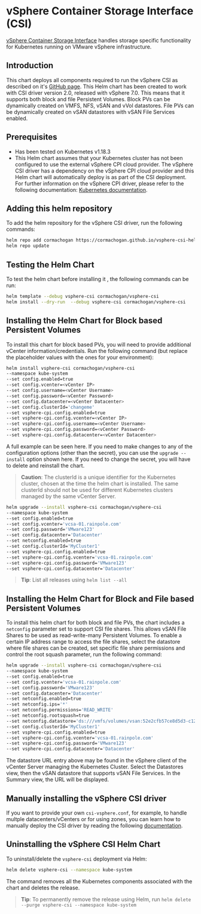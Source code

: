 # vSphere Container Storage Interface (CSI)

[vSphere Container Storage Interface](https://github.com/kubernetes-sigs/vsphere-csi-driver) handles storage specific functionality for Kubernetes running on VMware vSphere infrastructure.

## Introduction

This chart deploys all components required to run the vSphere CSI as described on it's [GitHub page](https://vsphere-csi-driver.sigs.k8s.io/). This Helm chart has been created to work with CSI driver version 2.0, released with vSphere 7.0. This means that it supports both block and file Persistent Volumes. Block PVs can be dynamically created on VMFS, NFS, vSAN and vVol datastores. File PVs can be dynamically created on vSAN datastores with vSAN File Services enabled.

## Prerequisites

- Has been tested on Kubernetes v1.18.3
- This Helm chart assumes that your Kubernetes cluster has not been configured to use the external vSphere CPI cloud provider. The vSphere CSI driver has a dependency on the vSphere CPI cloud provider and this Helm chart will automatically deploy is as part of the CSI deployment. For further information on the vSphere CPI driver, please refer to the following documentation: [Kubernetes documentation](https://kubernetes.io/docs/tasks/administer-cluster/running-cloud-controller/#running-cloud-controller-manager).

## Adding this helm repository

To add the helm repository for the vSphere CSI driver, run the following commands:

```bash
helm repo add cormachogan https://cormachogan.github.io/vsphere-csi-helmchart
helm repo update
```

## Testing the Helm Chart

To test the helm chart before installing it , the following commands can be run:

```bash
helm template --debug vsphere-csi cormachogan/vsphere-csi
helm install --dry-run  --debug vsphere-csi cormachogan/vsphere-csi
```

## Installing the Helm Chart for Block based Persistent Volumes

To install this chart for block based PVs, you will need to provide additional vCenter information/credentials. Run the following command (but replace the placeholder values with the ones for your environment):

```bash
helm install vsphere-csi cormachogan/vsphere-csi
--namespace kube-system
--set config.enabled=true
--set config.vcenter=<vCenter IP>
--set config.username=<vCenter Username>
--set config.password=<vCenter Password>
--set config.datacenter=<vCenter Datacenter>
--set config.clusterId='changeme'
--set vsphere-cpi.config.enabled=true
--set vsphere-cpi.config.vcenter=<vCenter IP>
--set vsphere-cpi.config.username=<vCenter Username>
--set vsphere-cpi.config.password=<vCenter Password>
--set vsphere-cpi.config.datacenter=<vCenter Datacenter>
```

A full example can be seen here. If you need to make changes to any of the configuration options (other than the secret), you can use the `upgrade --install` option shown here. If you need to change the secret, you will have to delete and reinstall the chart.

> **Caution**: The clusterId is a unique identifier for the Kubernetes cluster, chosen at the time the helm chart is installed. The same clusterId should not be used for different Kubernetes clusters managed by the same vCenter Server.

```bash
helm upgrade --install vsphere-csi cormachogan/vsphere-csi
--namespace kube-system
--set config.enabled=true
--set config.vcenter='vcsa-01.rainpole.com'
--set config.password='VMware123'
--set config.datacenter='Datacenter'
--set netconfig.enabled=true
--set config.clusterId='MyCluster1'
--set vsphere-cpi.config.enabled=true
--set vsphere-cpi.config.vcenter='vcsa-01.rainpole.com'
--set vsphere-cpi.config.password='VMware123'
--set vsphere-cpi.config.datacenter='Datacenter'
```

> **Tip**: List all releases using `helm list --all`

## Installing the Helm Chart for Block and File based Persistent Volumes

To install this helm chart for both block and file PVs, the chart includes a `netconfig` parameter set to support CSI file shares. This allows vSAN File Shares to be used as read-write-many Persistent Volumes. To enable a certain IP address range to access the file shares, select the datastore where file shares can be created, set specific file share permissions and control the root squash parameter, run the following command:

```bash
helm upgrade --install vsphere-csi cormachogan/vsphere-csi
--namespace kube-system
--set config.enabled=true
--set config.vcenter='vcsa-01.rainpole.com'
--set config.password='VMware123'
--set config.datacenter='Datacenter'
--set netconfig.enabled=true
--set netconfig.ips='*'
--set netconfig.permissions='READ_WRITE'
--set netconfig.rootsquash=true
--set netconfig.datastore='ds:///vmfs/volumes/vsan:52e2cfb57ce8d5d3-c12e042893ff2f76/'
--set config.clusterId='MyCluster1'
--set vsphere-cpi.config.enabled=true
--set vsphere-cpi.config.vcenter='vcsa-01.rainpole.com'
--set vsphere-cpi.config.password='VMware123'
--set vsphere-cpi.config.datacenter='Datacenter'
```

The datastore URL entry above may be found in the vSphere client of the vCenter Server managing the Kubernetes Cluster. Select the Datastores view, then the vSAN datastore that supports vSAN File Services. In the Summary view, the URL will be displayed.

## Manually installing the vSphere CSI driver

If you want to provide your own `csi-vsphere.conf`, for example, to handle multple datacenters/vCenters or for using zones, you can learn how to manually deploy the CSI driver by reading the following [documentation](https://vsphere-csi-driver.sigs.k8s.io/driver-deployment/installation.html).

## Uninstalling the vSphere CSI Helm Chart

To uninstall/delete the `vsphere-csi` deployment via Helm:

```bash
helm delete vsphere-csi --namespace kube-system
```

The command removes all the Kubernetes components associated with the chart and deletes the release.

> **Tip**: To permanently remove the release using Helm, run `helm delete --purge vsphere-csi --namespace kube-system`
